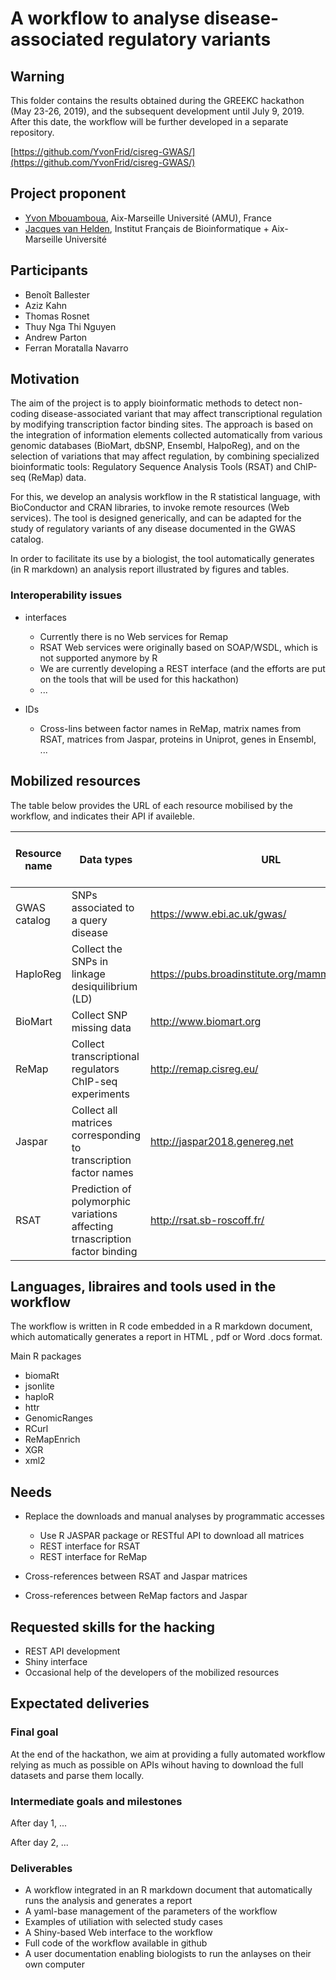 # A workflow to analyse disease-associated regulatory variants

## Warning

This folder contains the results obtained during the  GREEKC hackathon (May 23-26, 2019), and the subsequent development until July 9, 2019. After this date, the workflow will be further developed in a separate repository. 

[https://github.com/YvonFrid/cisreg-GWAS/](https://github.com/YvonFrid/cisreg-GWAS/)


## Project proponent

- [Yvon Mbouamboua](https://github.com/yvonfrid), Aix-Marseille Université (AMU), France
- [Jacques van Helden](https://github.com/jvanheld), Institut Français de Bioinformatique + Aix-Marseille Université


## Participants

- Benoît Ballester
- Aziz Kahn
- Thomas Rosnet
- Thuy Nga Thi Nguyen
- Andrew Parton
- Ferran Moratalla Navarro


## Motivation

The aim of the project is to apply bioinformatic methods to detect non-coding disease-associated variant that may affect transcriptional regulation by modifying transcription factor binding sites. The approach is based on the integration of information elements collected automatically from various genomic databases (BioMart, dbSNP, Ensembl, HalpoReg), and on the selection of variations that may affect regulation, by combining specialized bioinformatic tools: Regulatory Sequence Analysis Tools (RSAT) and ChIP-seq (ReMap) data. 

For this, we develop an analysis workflow in the R statistical language, with BioConductor and CRAN libraries, to invoke remote resources (Web services). The tool is designed generically, and can be adapted for the study of regulatory variants of any disease documented in the GWAS catalog. 

In order to facilitate its use by a biologist, the tool automatically generates (in R markdown) an analysis report illustrated by figures and tables.

### Interoperability issues

- interfaces
    - Currently there is no Web services for Remap
    - RSAT Web services were originally based on SOAP/WSDL, which is not supported anymore by R
    - We are currently developing a REST interface (and the efforts are put on the tools that will be used for this hackathon)
    - ...
    
- IDs
    - Cross-lins between factor names in ReMap, matrix names from RSAT, matrices from Jaspar, proteins in Uniprot, genes in Ensembl, ...
    

## Mobilized resources

The table below provides the URL of each resource mobilised by the workflow, and indicates their API if availeble. 


| Resource name | Data types |  URL | Access mode in the workflow |
|--------------|--------------------|----------------------------------------|-------------------|
| GWAS catalog | SNPs associated to a query disease | <https://www.ebi.ac.uk/gwas/> | ftp download |
| HaploReg |Collect the SNPs in linkage desiquilibrium (LD) | <https://pubs.broadinstitute.org/mammals/haploreg/> | R package|
| BioMart | Collect SNP missing data| <http://www.biomart.org> | R package|
| ReMap | Collect transcriptional regulators ChIP-seq experiments | <http://remap.cisreg.eu/> | Web interface, to be converted to REST |
| Jaspar |Collect all matrices corresponding to transcription factor names| <http://jaspar2018.genereg.net> | ftp download, to be converted to REST |
| RSAT | Prediction of polymorphic variations affecting trnascription factor binding | <http://rsat.sb-roscoff.fr/> | Web interface, to be converted to REST |

## Languages, libraires and tools used in the workflow

The workflow is written in R code embedded in a R markdown document, which automatically generates a report in HTML , pdf or Word .docs format.                                                                                           

Main R packages

- biomaRt
- jsonlite
- haploR
- httr
- GenomicRanges
- RCurl
- ReMapEnrich
- XGR
- xml2


## Needs

- Replace the downloads and manual analyses by programmatic accesses

    - Use R JASPAR package or RESTful API  to download all matrices
    - REST interface for RSAT
    - REST interface for ReMap

- Cross-references between RSAT and Jaspar matrices 
- Cross-references between ReMap factors and Jaspar

## Requested skills for the hacking

- REST API development
- Shiny interface
- Occasional help of the developers of the mobilized resources


## Expectated deliveries

### Final goal

At the end of the hackathon, we aim at providing a fully automated workflow relying as much as possible on APIs wihout having to download the full datasets and parse them locally. 


### Intermediate goals and milestones

After day 1, ...

After day 2, ...

### Deliverables

- A workflow integrated in an R markdown document that automatically runs the analysis and generates a report
- A yaml-base management of the parameters of the workflow
- Examples of utiliation with selected study cases
- A Shiny-based Web interface to the workflow
- Full code of the workflow available in github
- A user documentation enabling biologists to run the anlayses on  their own computer

